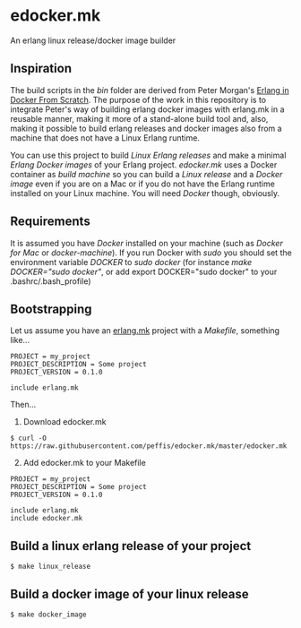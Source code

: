 # edocker.mk
An erlang linux release/docker image builder 

## Inspiration
The build scripts in the *bin* folder are derived from Peter Morgan's [Erlang in Docker From Scratch](https://github.com/shortishly/erlang-in-docker-from-scratch). The purpose of the work in this repository 
is to integrate Peter's way of building erlang docker images with erlang.mk in a reusable manner, making it 
more of a stand-alone build tool and, also, making it possible to build erlang releases and docker images
also from a machine that does not have a Linux Erlang runtime.

You can use this project to build *Linux Erlang releases* and make a minimal *Erlang Docker images*
of your Erlang project. *edocker.mk* uses a Docker container as *build machine* so you can
build a *Linux release* and a *Docker image* even if you are on a Mac or
if you do not have the Erlang runtime installed on your Linux machine. You will need *Docker* though, 
obviously. 

## Requirements
It is assumed you have *Docker* installed on your machine (such as *Docker for Mac*
or *docker-machine*). If you run Docker with *sudo* you should set the environment 
variable *DOCKER* to *sudo docker* (for instance *make DOCKER="sudo docker"*, or add 
export DOCKER="sudo docker" to your .bashrc/.bash_profile)

## Bootstrapping
Let us assume you have an [erlang.mk](https://erlang.mk) project with a *Makefile*, something like...
```
PROJECT = my_project
PROJECT_DESCRIPTION = Some project
PROJECT_VERSION = 0.1.0

include erlang.mk
```
Then...
1. Download edocker.mk
```
$ curl -O https://raw.githubusercontent.com/peffis/edocker.mk/master/edocker.mk
```

2. Add edocker.mk to your Makefile
```
PROJECT = my_project
PROJECT_DESCRIPTION = Some project
PROJECT_VERSION = 0.1.0

include erlang.mk
include edocker.mk
```

## Build a linux erlang release of your project
```
$ make linux_release
```

## Build a docker image of your linux release
```
$ make docker_image
```

